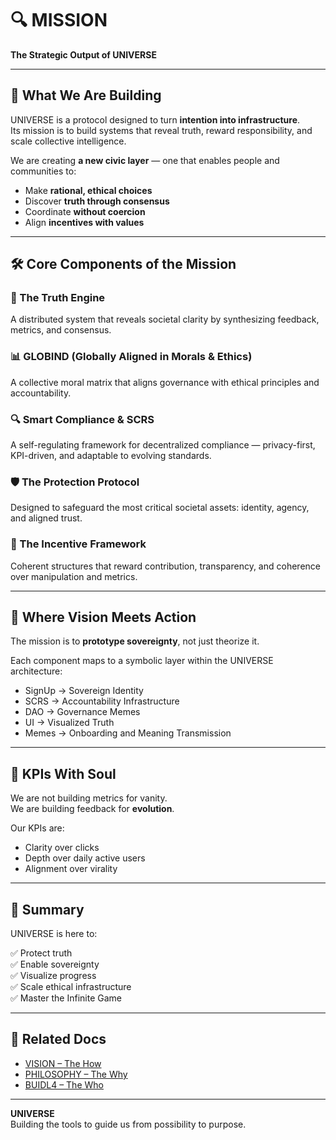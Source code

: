 # 🔍 MISSION  
**The Strategic Output of UNIVERSE**

---

## 🎯 What We Are Building

UNIVERSE is a protocol designed to turn **intention into infrastructure**.  
Its mission is to build systems that reveal truth, reward responsibility, and scale collective intelligence.

We are creating **a new civic layer** — one that enables people and communities to:

- Make **rational, ethical choices**  
- Discover **truth through consensus**  
- Coordinate **without coercion**  
- Align **incentives with values**

---

## 🛠️ Core Components of the Mission

### 🧠 The Truth Engine  
A distributed system that reveals societal clarity by synthesizing feedback, metrics, and consensus.

### 📊 GLOBIND (Globally Aligned in Morals & Ethics)  
A collective moral matrix that aligns governance with ethical principles and accountability.

### 🔍 Smart Compliance & SCRS  
A self-regulating framework for decentralized compliance — privacy-first, KPI-driven, and adaptable to evolving standards.

### 🛡️ The Protection Protocol  
Designed to safeguard the most critical societal assets: identity, agency, and aligned trust.

### 🌱 The Incentive Framework  
Coherent structures that reward contribution, transparency, and coherence over manipulation and metrics.

---

## 🧪 Where Vision Meets Action

The mission is to **prototype sovereignty**, not just theorize it.

Each component maps to a symbolic layer within the UNIVERSE architecture:
- SignUp → Sovereign Identity  
- SCRS → Accountability Infrastructure  
- DAO → Governance Memes  
- UI → Visualized Truth  
- Memes → Onboarding and Meaning Transmission

---

## 📐 KPIs With Soul

We are not building metrics for vanity.  
We are building feedback for **evolution**.

Our KPIs are:
- Clarity over clicks  
- Depth over daily active users  
- Alignment over virality

---

## 📌 Summary

UNIVERSE is here to:

✅ Protect truth  
✅ Enable sovereignty  
✅ Visualize progress  
✅ Scale ethical infrastructure  
✅ Master the Infinite Game

---

## 🧠 Related Docs

- [VISION – The How](VISION.md)  
- [PHILOSOPHY – The Why](PHILOSOPHY.md)  
- [BUIDL4 – The Who](BUIDL4.md)

---

**UNIVERSE**  
Building the tools to guide us from possibility to purpose.
